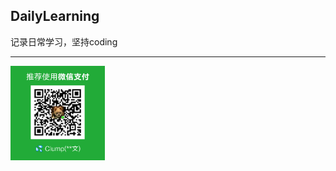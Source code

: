 ## DailyLearning
记录日常学习，坚持coding
  
---

<img src="https://github.com/zzw-echo/DailyLearning/blob/master/images/%E7%82%B9%E6%88%91%E6%9C%89%E6%83%8A%E5%96%9C.png" 
width = "30%" alt="wechat">  
  



